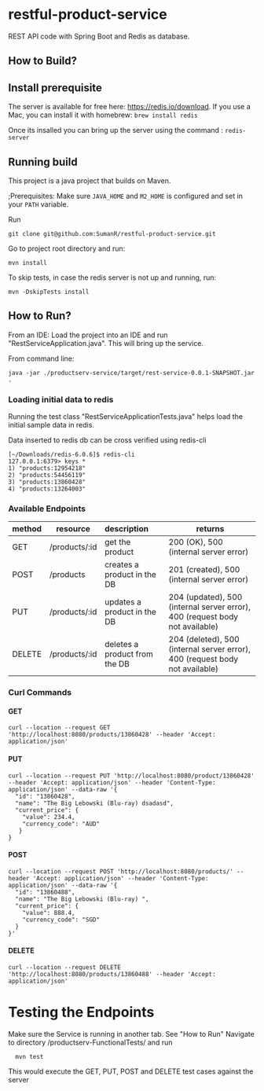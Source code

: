 # restful-product-service

REST API code with Spring Boot and Redis as database.

## How to Build?

## Install prerequisite
The server is available for free here: https://redis.io/download. If you use a Mac, you can install it with homebrew: `brew install redis`

Once its insalled you can bring up the server using the command : `redis-server`

## Running build

This project is a java project that builds on Maven.

;Prerequisites: Make sure `JAVA_HOME` and `M2_HOME` is configured and set in your `PATH` variable.

Run
```
git clone git@github.com:SumanR/restful-product-service.git
```

Go to project root directory and run:
```
mvn install
```

To skip tests, in case the redis server is not up and running, run:
```
mvn -DskipTests install
```

## How to Run?

From an IDE: Load the project into an IDE and run "RestServiceApplication.java". This will bring up the service.

From command line:
```
java -jar ./productserv-service/target/rest-service-0.0.1-SNAPSHOT.jar .
```

### Loading initial data to redis

Running the test class "RestServiceApplicationTests.java" helps load the initial sample data in redis.

Data inserted to redis db can be cross verified using redis-cli
```
[~/Downloads/redis-6.0.6]$ redis-cli
127.0.0.1:6379> keys *
1) "products:12954218"
2) "products:54456119"
3) "products:13860428"
4) "products:13264003"
```

### Available Endpoints

method |	resource|	description | returns |
--- | --- | :--- | --- |
GET	| /products/:id	| get the product | 200 (OK), 500 (internal server error) |
POST |	/products |	creates a product in the DB | 201 (created), 500 (internal server error) |
PUT	|  /products/:id |	updates a product in the DB | 204 (updated), 500 (internal server error), 400 (request body not available) |
DELETE | /products/:id | deletes a product from the DB | 204 (deleted), 500 (internal server error), 400 (request body not available) |

### Curl Commands
 
#### GET
```
curl --location --request GET 'http://localhost:8080/products/13860428' --header 'Accept: application/json'
```

#### PUT
```
curl --location --request PUT 'http://localhost:8080/product/13860428' --header 'Accept: application/json' --header 'Content-Type: application/json' --data-raw '{
  "id": "13860428", 
  "name": "The Big Lebowski (Blu-ray) dsadasd", 
  "current_price": {
    "value": 234.4, 
    "currency_code": "AUD"
   }
}
```
#### POST 
```
curl --location --request POST 'http://localhost:8080/products/' --header 'Accept: application/json' --header 'Content-Type: application/json' --data-raw '{
  "id": "13860488", 
  "name": "The Big Lebowski (Blu-ray) ", 
  "current_price": {
    "value": 888.4, 
    "currency_code": "SGD"
  } 
}'
```

#### DELETE
```
curl --location --request DELETE 'http://localhost:8080/products/13860488' --header 'Accept: application/json'
```

# Testing the Endpoints

Make sure the Service is running in another tab. See "How to Run"
Navigate to directory <project root directory>/productserv-FunctionalTests/ and run 
```
  mvn test
```
This would execute the GET, PUT, POST and DELETE test cases against the server
  


